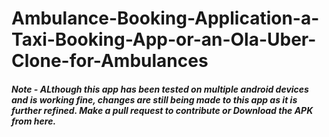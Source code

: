 # Ambulance-Booking-Application-a-Taxi-Booking-App-or-an-Ola-Uber-Clone-for-Ambulances

##### Note - ALthough this app has been tested on multiple android devices and is working fine, changes are still being made to this app as it is further refined. Make a pull request to contribute or Download the APK from here.
